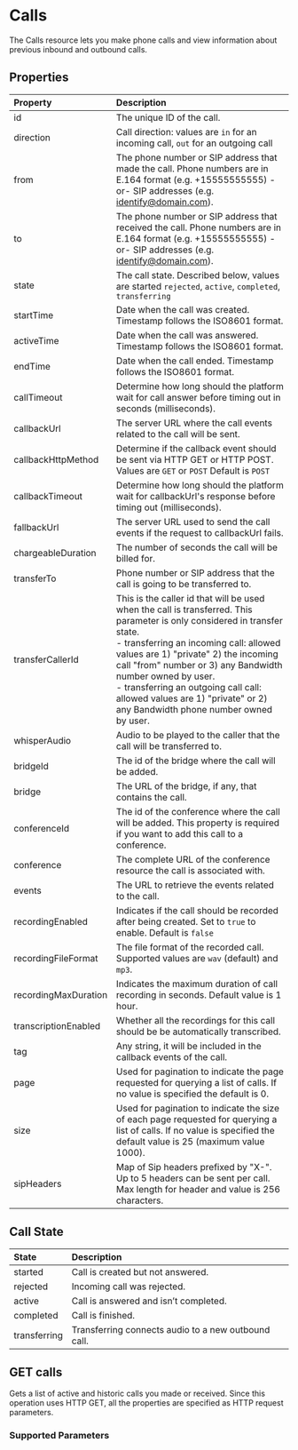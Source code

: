 # Calls
The Calls resource lets you make phone calls and view information about previous inbound and outbound calls.

## Properties
| Property             | Description                                                                                                                                                                                                                                                                                                                                                                                            |
|:---------------------|:-------------------------------------------------------------------------------------------------------------------------------------------------------------------------------------------------------------------------------------------------------------------------------------------------------------------------------------------------------------------------------------------------------|
| id                   | The unique ID of the call.                                                                                                                                                                                                                                                                                                                                                                             |
| direction            | Call direction: values are `in` for an incoming call, `out` for an outgoing call                                                                                                                                                                                                                                                                                                                       |
| from                 | The phone number or SIP address that made the call. Phone numbers are in E.164 format (e.g. +15555555555) -or- SIP addresses (e.g. identify@domain.com).                                                                                                                                                                                                                                               |
| to                   | The phone number or SIP address that received the call. Phone numbers are in E.164 format (e.g. +15555555555) -or- SIP addresses (e.g. identify@domain.com).                                                                                                                                                                                                                                           |
| state                | The call state. Described below, values are started `rejected`, `active`, `completed`, `transferring`                                                                                                                                                                                                                                                                                                  |
| startTime            | Date when the call was created. Timestamp follows the ISO8601 format.                                                                                                                                                                                                                                                                                                                                  |
| activeTime           | Date when the call was answered. Timestamp follows the ISO8601 format.                                                                                                                                                                                                                                                                                                                                 |
| endTime              | Date when the call ended. Timestamp follows the ISO8601 format.                                                                                                                                                                                                                                                                                                                                        |
| callTimeout          | Determine how long should the platform wait for call answer before timing out in seconds (milliseconds).                                                                                                                                                                                                                                                                                               |
| callbackUrl          | The server URL where the call events related to the call will be sent.                                                                                                                                                                                                                                                                                                                                 |
| callbackHttpMethod   | Determine if the callback event should be sent via HTTP GET or HTTP POST. Values are `GET` or `POST` Default is `POST`                                                                                                                                                                                                                                                                                 |
| callbackTimeout      | Determine how long should the platform wait for callbackUrl's response before timing out (milliseconds).                                                                                                                                                                                                                                                                                               |
| fallbackUrl          | The server URL used to send the call events if the request to callbackUrl fails.                                                                                                                                                                                                                                                                                                                       |
| chargeableDuration   | The number of seconds the call will be billed for.                                                                                                                                                                                                                                                                                                                                                     |
| transferTo           | Phone number or SIP address that the call is going to be transferred to.                                                                                                                                                                                                                                                                                                                               |
| transferCallerId     | This is the caller id that will be used when the call is transferred. This parameter is only considered in transfer state. <br>- transferring an incoming call: allowed values are 1) "private" 2) the incoming call "from" number or 3) any Bandwidth number owned by user. <br>- transferring an outgoing call call: allowed values are 1) "private" or 2) any Bandwidth phone number owned by user. |
| whisperAudio         | Audio to be played to the caller that the call will be transferred to.                                                                                                                                                                                                                                                                                                                                 |
| bridgeId             | The id of the bridge where the call will be added.                                                                                                                                                                                                                                                                                                                                                     |
| bridge               | The URL of the bridge, if any, that contains the call.                                                                                                                                                                                                                                                                                                                                                 |
| conferenceId         | The id of the conference where the call will be added. This property is required if you want to add this call to a conference.                                                                                                                                                                                                                                                                         |
| conference           | The complete URL of the conference resource the call is associated with.                                                                                                                                                                                                                                                                                                                               |
| events               | The URL to retrieve the events related to the call.                                                                                                                                                                                                                                                                                                                                                    |
| recordingEnabled     | Indicates if the call should be recorded after being created. Set to `true` to enable. Default is `false`                                                                                                                                                                                                                                                                                              |
| recordingFileFormat  | The file format of the recorded call. Supported values are `wav` (default) and `mp3`.                                                                                                                                                                                                                                                                                                                  |
| recordingMaxDuration | Indicates the maximum duration of call recording in seconds. Default value is 1 hour.                                                                                                                                                                                                                                                                                                                  |
| transcriptionEnabled | Whether all the recordings for this call should be be automatically transcribed.                                                                                                                                                                                                                                                                                                                       |
| tag                  | Any string, it will be included in the callback events of the call.                                                                                                                                                                                                                                                                                                                                    |
| page                 | Used for pagination to indicate the page requested for querying a list of calls. If no value is specified the default is 0.                                                                                                                                                                                                                                                                            |
| size                 | Used for pagination to indicate the size of each page requested for querying a list of calls. If no value is specified the default value is 25 (maximum value 1000).                                                                                                                                                                                                                                   |
| sipHeaders           | Map of Sip headers prefixed by "X-". Up to 5 headers can be sent per call. Max length for header and value is 256 characters.                                                                                                                                                                                                                                                                          |

## Call State

| State        | Description                                         |
|:-------------|:----------------------------------------------------|
| started      | Call is created but not answered.                   |
| rejected     | Incoming call was rejected.                         |
| active       | Call is answered and isn’t completed.               |
| completed    | Call is finished.                                   |
| transferring | Transferring connects audio to a new outbound call. |

## GET calls

Gets a list of active and historic calls you made or received. Since this operation uses HTTP GET, all the properties are specified as HTTP request parameters.
### Supported Parameters

